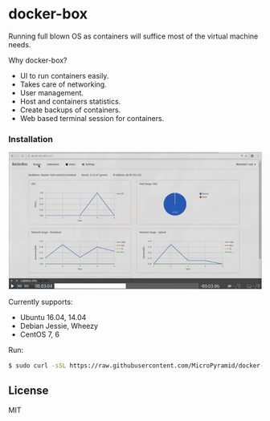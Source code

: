# docker-box

Running full blown OS as containers will suffice most of the virtual machine needs.

Why docker-box?
  - UI to run containers easily.
  - Takes care of networking.
  - User management.
  - Host and containers statistics.
  - Create backups of containers.
  - Web based terminal session for containers.

### Installation
[![Everything Is AWESOME](static/images/dbox1.png)](https://www.youtube.com/watch?v=7tKSz5OkrA0 "DockerBox")

Currently supports:
   - Ubuntu 16.04, 14.04
   - Debian Jessie, Wheezy
   - CentOS 7, 6

Run:
```sh
$ sudo curl -sSL https://raw.githubusercontent.com/MicroPyramid/docker-box/master/install.sh | bash
```

License
----

MIT
